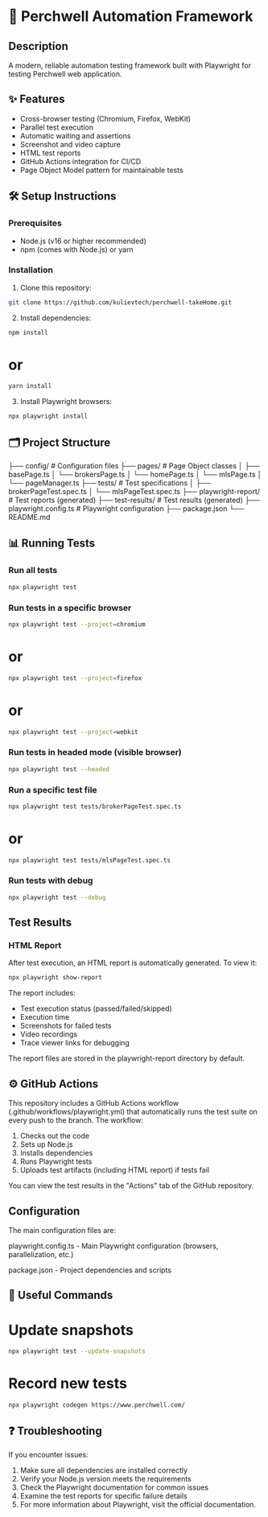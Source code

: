 # 🚀 Perchwell Automation Framework

## Description

A modern, reliable automation testing framework built with Playwright for testing Perchwell web application.

## ✨ Features

-   Cross-browser testing (Chromium, Firefox, WebKit)
-   Parallel test execution
-   Automatic waiting and assertions
-   Screenshot and video capture
-   HTML test reports
-   GitHub Actions integration for CI/CD
-   Page Object Model pattern for maintainable tests

## 🛠 Setup Instructions

### Prerequisites

-   Node.js (v16 or higher recommended)
-   npm (comes with Node.js) or yarn

### Installation

1. Clone this repository:

```bash
git clone https://github.com/kulievtech/perchwell-takeHome.git
```

2. Install dependencies:

```bash
npm install
```

# or

```bash
yarn install
```

3. Install Playwright browsers:

```bash
npx playwright install
```

## 🗂 Project Structure

├── config/ # Configuration files
├── pages/ # Page Object classes
│ ├── basePage.ts
│ └── brokersPage.ts
│ └── homePage.ts
│ └── mlsPage.ts
│ └── pageManager.ts
├── tests/ # Test specifications
│ ├── brokerPageTest.spec.ts
│ └── mlsPageTest.spec.ts
├── playwright-report/ # Test reports (generated)
├── test-results/ # Test results (generated)
├── playwright.config.ts # Playwright configuration
├── package.json
└── README.md

## 📊 Running Tests

### Run all tests

```bash
npx playwright test
```

### Run tests in a specific browser

```bash
npx playwright test --project=chromium
```

# or

```bash
npx playwright test --project=firefox
```

# or

```bash
npx playwright test --project=webkit
```

### Run tests in headed mode (visible browser)

```bash
npx playwright test --headed
```

### Run a specific test file

```bash
npx playwright test tests/brokerPageTest.spec.ts
```

# or

```bash
npx playwright test tests/mlsPageTest.spec.ts
```

### Run tests with debug

```bash
npx playwright test --debug
```

## Test Results

### HTML Report

After test execution, an HTML report is automatically generated. To view it:

```bash
npx playwright show-report
```

The report includes:

-   Test execution status (passed/failed/skipped)
-   Execution time
-   Screenshots for failed tests
-   Video recordings
-   Trace viewer links for debugging

The report files are stored in the playwright-report directory by default.

## ⚙️ GitHub Actions

This repository includes a GitHub Actions workflow (.github/workflows/playwright.yml) that automatically runs the test suite on every push to the branch. The workflow:

1. Checks out the code
2. Sets up Node.js
3. Installs dependencies
4. Runs Playwright tests
5. Uploads test artifacts (including HTML report) if tests fail

You can view the test results in the "Actions" tab of the GitHub repository.

## Configuration

The main configuration files are:

playwright.config.ts - Main Playwright configuration (browsers, parallelization, etc.)

package.json - Project dependencies and scripts

## 🔧 Useful Commands

# Update snapshots

```bash
npx playwright test --update-snapshots
```

# Record new tests

```bash
npx playwright codegen https://www.perchwell.com/
```

## ❓ Troubleshooting

If you encounter issues:

1. Make sure all dependencies are installed correctly
2. Verify your Node.js version meets the requirements
3. Check the Playwright documentation for common issues
4. Examine the test reports for specific failure details
5. For more information about Playwright, visit the official documentation.
